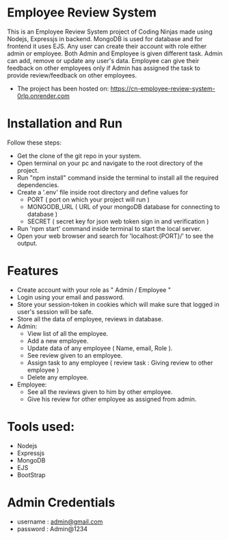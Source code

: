 # Employee Review System

This is an Employee Review System project of Coding Ninjas made using Nodejs, Expressjs in backend. MongoDB is used for database and for frontend it uses EJS. Any user can create their account with role either admin or employee. Both Admin and Employee is given different task.
Admin can add, remove or update any user's data. Employee can give their feedback on other employees only if Admin has assigned the task to provide review/feedback on other employees.

- The project has been hosted on: https://cn-employee-review-system-0rlp.onrender.com

# Installation and Run

Follow these steps:

- Get the clone of the git repo in your system.
- Open terminal on your pc and navigate to the root directory of the project.
- Run "npm install" command inside the terminal to install all the required dependencies.
- Create a '.env' file inside root directory and define values for
  - PORT ( port on which your project will run )
  - MONGODB_URL ( URL of your mongoDB database for connecting to database )
  - SECRET ( secret key for json web token sign in and verification )
- Run 'npm start' command inside terminal to start the local server.
- Open your web browser and search for 'localhost:{PORT}/' to see the output.

# Features

- Create account with your role as " Admin / Employee "
- Login using your email and password.
- Store your session-token in cookies which will make sure that logged in user's session will be safe.
- Store all the data of employee, reviews in database.
- Admin:
  - View list of all the employee.
  - Add a new employee.
  - Update data of any employee ( Name, email, Role ).
  - See review given to an employee.
  - Assign task to any employee ( review task : Giving review to other employee )
  - Delete any employee.
- Employee:
  - See all the reviews given to him by other employee.
  - Give his review for other employee as assigned from admin.

# Tools used:

- Nodejs
- Expressjs
- MongoDB
- EJS
- BootStrap

# Admin Credentials

- username : admin@gmail.com
- password : Admin@1234
